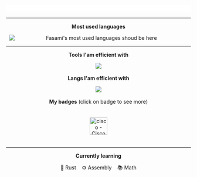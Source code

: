 <p align="center">
  <img
    style="width: 100vw"
    src="./scroll.svg"
    alt="Scrolling intro"
  />
</p>
<hr>
<p align="center"><strong>Most used languages</strong></p>
  <p align="center">
    <img
      style="display: block; margin: 8px;"
      alt="Fasami's most used languages shoud be here"
 src="https://github-readme-stats.vercel.app/api/top-langs/?username=Fasamii&langs_count=12&layout=compact&hide_title=true&show_icons=true&theme=onedark&bg_color=00000000&text_color=888888FF&border_color=00000000&hide=GLSL"
    />
  </p>
<hr>
<p align="center"><strong>Tools I'am efficient with</strong></p>
<p align="center">
  <img
 src="https://go-skill-icons.vercel.app/api/icons?i=linux,kitty,neovim"
  />
</p>
<p align="center"><strong>Langs I'am efficient with</strong></p>
<p align="center">
  <img
 src="https://go-skill-icons.vercel.app/api/icons?i=c,lua"
  />
</p>
<div align="left">
  <p align="center"><strong>My badges</strong> (click on badge to see more)</p>
  <p align="center">
    <a href="https://www.credly.com/badges/6b16e734-5767-4d61-9062-25a45c1bca53/public_url" target="_blank" rel="noopener noreferrer">
      <img class="badge" src="https://images.credly.com/size/110x110/images/5bdd6a39-3e03-4444-9510-ecff80c9ce79/image.png" style="width: 48px; height: 48px; padding: 20px;" title="cisco - Cisco Networking Basics">
    </a>
  </p>
</div>
<hr>
<p align="center"><strong>Currently learning</strong></p>
<p align="center">
  🦀 Rust &nbsp;&nbsp;
  ⚙️ Assembly &nbsp;&nbsp;
  📚 Math
</p>
